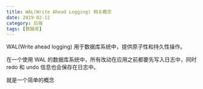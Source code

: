 ```yaml
---
title: WAL(Write Ahead Logging) 相关概念
date: 2019-02-12
category: 后端
tags: [数据库]
---
```


WAL(Write ahead logging) 用于数据库系统中，提供原子性和持久性操作。

在一个使用 WAL 的数据库系统中，所有改动在应用之前都要先写入日志中，同时 redo 和 undo 信息也会保存在日志中。

就是一个简单的概念